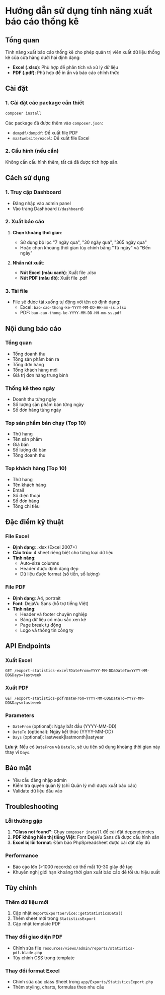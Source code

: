 # Hướng dẫn sử dụng tính năng xuất báo cáo thống kê

## Tổng quan
Tính năng xuất báo cáo thống kê cho phép quản trị viên xuất dữ liệu thống kê của cửa hàng dưới hai định dạng:
- **Excel (.xlsx)**: Phù hợp để phân tích và xử lý dữ liệu
- **PDF (.pdf)**: Phù hợp để in ấn và báo cáo chính thức

## Cài đặt

### 1. Cài đặt các package cần thiết
```bash
composer install
```

Các package đã được thêm vào `composer.json`:
- `dompdf/dompdf`: Để xuất file PDF
- `maatwebsite/excel`: Để xuất file Excel

### 2. Cấu hình (nếu cần)
Không cần cấu hình thêm, tất cả đã được tích hợp sẵn.

## Cách sử dụng

### 1. Truy cập Dashboard
- Đăng nhập vào admin panel
- Vào trang Dashboard (`/dashboard`)

### 2. Xuất báo cáo
1. **Chọn khoảng thời gian**:
   - Sử dụng bộ lọc "7 ngày qua", "30 ngày qua", "365 ngày qua"
   - Hoặc chọn khoảng thời gian tùy chỉnh bằng "Từ ngày" và "Đến ngày"

2. **Nhấn nút xuất**:
   - **Nút Excel (màu xanh)**: Xuất file .xlsx
   - **Nút PDF (màu đỏ)**: Xuất file .pdf

### 3. Tải file
- File sẽ được tải xuống tự động với tên có định dạng:
  - Excel: `bao-cao-thong-ke-YYYY-MM-DD-HH-mm-ss.xlsx`
  - PDF: `bao-cao-thong-ke-YYYY-MM-DD-HH-mm-ss.pdf`

## Nội dung báo cáo

### Tổng quan
- Tổng doanh thu
- Tổng sản phẩm bán ra  
- Tổng đơn hàng
- Tổng khách hàng mới
- Giá trị đơn hàng trung bình

### Thống kê theo ngày
- Doanh thu từng ngày
- Số lượng sản phẩm bán từng ngày
- Số đơn hàng từng ngày

### Top sản phẩm bán chạy (Top 10)
- Thứ hạng
- Tên sản phẩm
- Giá bán
- Số lượng đã bán
- Tổng doanh thu

### Top khách hàng (Top 10)
- Thứ hạng
- Tên khách hàng
- Email
- Số điện thoại
- Số đơn hàng
- Tổng chi tiêu

## Đặc điểm kỹ thuật

### File Excel
- **Định dạng**: .xlsx (Excel 2007+)
- **Cấu trúc**: 4 sheet riêng biệt cho từng loại dữ liệu
- **Tính năng**: 
  - Auto-size columns
  - Header được định dạng đẹp
  - Dữ liệu được format (số tiền, số lượng)

### File PDF
- **Định dạng**: A4, portrait
- **Font**: DejaVu Sans (hỗ trợ tiếng Việt)
- **Tính năng**:
  - Header và footer chuyên nghiệp
  - Bảng dữ liệu có màu sắc xen kẽ
  - Page break tự động
  - Logo và thông tin công ty

## API Endpoints

### Xuất Excel
```
GET /export-statistics-excel?DateFrom=YYYY-MM-DD&DateTo=YYYY-MM-DD&Days=lastweek
```

### Xuất PDF  
```
GET /export-statistics-pdf?DateFrom=YYYY-MM-DD&DateTo=YYYY-MM-DD&Days=lastweek
```

### Parameters
- `DateFrom` (optional): Ngày bắt đầu (YYYY-MM-DD)
- `DateTo` (optional): Ngày kết thúc (YYYY-MM-DD)  
- `Days` (optional): lastweek|lastmonth|lastyear

**Lưu ý**: Nếu có `DateFrom` và `DateTo`, sẽ ưu tiên sử dụng khoảng thời gian này thay vì `Days`.

## Bảo mật
- Yêu cầu đăng nhập admin
- Kiểm tra quyền quản lý (chỉ Quản lý mới được xuất báo cáo)
- Validate dữ liệu đầu vào

## Troubleshooting

### Lỗi thường gặp
1. **"Class not found"**: Chạy `composer install` để cài đặt dependencies
2. **PDF không hiển thị tiếng Việt**: Font DejaVu Sans đã được cấu hình sẵn
3. **Excel bị lỗi format**: Đảm bảo PhpSpreadsheet được cài đặt đầy đủ

### Performance
- Báo cáo lớn (>1000 records) có thể mất 10-30 giây để tạo
- Khuyến nghị giới hạn khoảng thời gian xuất báo cáo để tối ưu hiệu suất

## Tùy chỉnh

### Thêm dữ liệu mới
1. Cập nhật `ReportExportService::getStatisticsData()`
2. Thêm sheet mới trong `StatisticsExport`
3. Cập nhật template PDF

### Thay đổi giao diện PDF
- Chỉnh sửa file `resources/views/admin/reports/statistics-pdf.blade.php`
- Tùy chỉnh CSS trong template

### Thay đổi format Excel
- Chỉnh sửa các class Sheet trong `app/Exports/StatisticsExport.php`
- Thêm styling, charts, formulas theo nhu cầu

